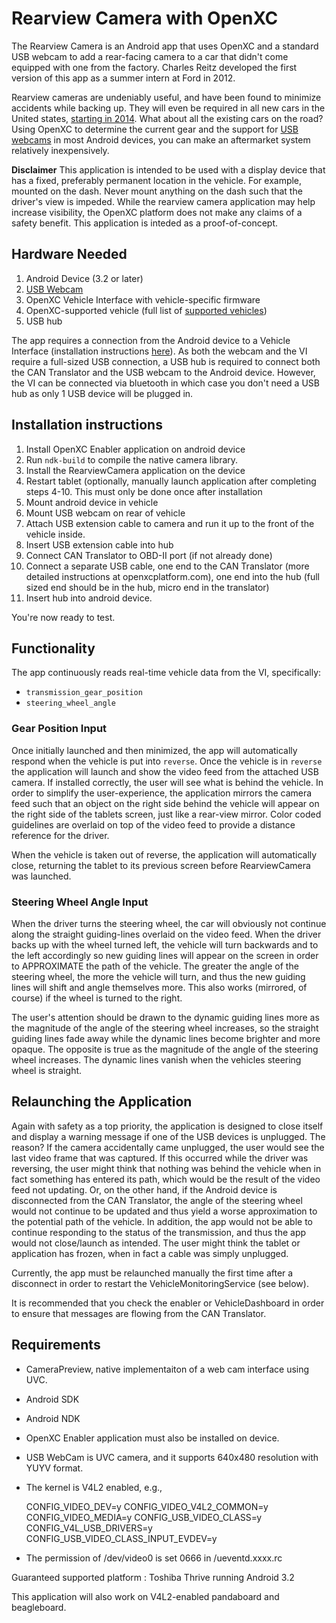 Rearview Camera with OpenXC
=================================

The Rearview Camera is an Android app that uses OpenXC and a standard USB
webcam to add a rear-facing camera to a car that didn't come equipped with one
from the factory. Charles Reitz developed the first version of this app as a
summer intern at Ford in 2012.

Rearview cameras are undeniably useful, and have been found to minimize
accidents while backing up. They will even be required in all new cars in the
United states, [starting in
2014](http://www.nytimes.com/2012/02/28/business/us-rule-set-for-cameras-at-cars-rear.html?_r=0).
What about all the existing cars on the road? Using OpenXC to determine the
current gear and the support for [USB webcams][USB webcam] in most Android
devices, you can make an aftermarket system relatively inexpensively.

**Disclaimer** This application is intended to be used with a display device
that has a fixed, preferably permanent location in the vehicle. For example,
mounted on the dash. Never mount anything on the dash such that the driver's
view is impeded. While the rearview camera application may help increase
visibility, the OpenXC platform does not make any claims of a safety benefit.
This application is inteded as a proof-of-concept.

## Hardware Needed

1. Android Device (3.2 or later)
1. [USB Webcam][]
1. OpenXC Vehicle Interface with vehicle-specific firmware
1. OpenXC-supported vehicle (full list of [supported
   vehicles](/vehicle-interface/index.html))
1. USB hub

The app requires a connection from the Android device to a Vehicle Interface
(installation instructions [here](/vehicle-interface/index.html)). As both the
webcam and the VI require a full-sized USB connection, a USB hub is required to
connect both the CAN Translator and the USB webcam to the Android device.
However, the VI can be connected via bluetooth in which case you don't need a
USB hub as only 1 USB device will be plugged in.

## Installation instructions

1. Install OpenXC Enabler application on android device
1. Run `ndk-build` to compile the native camera library.
1. Install the RearviewCamera application on the device
1. Restart tablet (optionally, manually launch application after completing
   steps 4-10. This must only be done once after installation
1. Mount android device in vehicle
1. Mount USB webcam on rear of vehicle
1. Attach USB extension cable to camera and run it up to the front of the
   vehicle inside.
1. Insert USB extension cable into hub
1. Connect CAN Translator to OBD-II port (if not already done)
1. Connect a separate USB cable, one end to the CAN Translator (more detailed
   instructions at openxcplatform.com), one end into the hub (full sized
   end should be in the hub, micro end in the translator)
1. Insert hub into android device.

You're now ready to test.

## Functionality

The app continuously reads real-time vehicle data from the VI, specifically:

* `transmission_gear_position`
* `steering_wheel_angle`

### Gear Position Input

Once initially launched and then minimized, the app will automatically respond
when the vehicle is put into `reverse`. Once the vehicle is in `reverse` the
application will launch and show the video feed from the attached USB camera. If
installed correctly, the user will see what is behind the vehicle. In order to
simplify the user-experience, the application mirrors the camera feed such that
an object on the right side behind the vehicle will appear on the right side of
the tablets screen, just like a rear-view mirror. Color coded guidelines are
overlaid on top of the video feed to provide a distance reference for the
driver.

When the vehicle is taken out of reverse, the application will automatically
close, returning the tablet to its previous screen before RearviewCamera was
launched.

### Steering Wheel Angle Input

When the driver turns the steering wheel, the car will obviously not continue
along the straight guiding-lines overlaid on the video feed. When the driver
backs up with the wheel turned left, the vehicle will turn backwards and to the
left accordingly so new guiding lines will appear on the screen in order to
APPROXIMATE the path of the vehicle. The greater the angle of the steering
wheel, the more the vehicle will turn, and thus the new guiding lines will shift
and angle themselves more. This also works (mirrored, of course) if the wheel is
turned to the right.

The user's attention should be drawn to the dynamic guiding lines more as the
magnitude of the angle of the steering wheel increases, so the straight guiding
lines fade away while the dynamic lines become brighter and more opaque. The
opposite is true as the magnitude of the angle of the steering wheel increases.
The dynamic lines vanish when the vehicles steering wheel is straight.

## Relaunching the Application

Again with safety as a top priority, the application is designed to close
itself and display a warning message if one of the USB devices is unplugged.
The reason? If the camera accidentally came unplugged, the user would see the
last video frame that was captured. If this occurred while the driver was
reversing, the user might think that nothing was behind the vehicle when in
fact something has entered its path, which would be the result of the video
feed not updating. Or, on the other hand, if the Android device is
disconnected from the CAN Translator, the angle of the steering wheel would
not continue to be updated and thus yield a worse approximation to the
potential path of the vehicle. In addition, the app would not be able to
continue responding to the status of the transmission, and thus the app would
not close/launch as intended. The user might think the tablet or application
has frozen, when in fact a cable was simply unplugged.

Currently, the app must be relaunched manually the first time after a
disconnect in order to restart the VehicleMonitoringService (see below).

It is recommended that you check the enabler or VehicleDashboard in order
to ensure that messages are flowing from the CAN Translator.

## Requirements

* CameraPreview, native implementaiton of a web cam interface using UVC.
* Android SDK
* Android NDK
* OpenXC Enabler application must also be installed on device.
* USB WebCam is UVC camera, and it supports 640x480 resolution with YUYV
format.

* The kernel is V4L2 enabled, e.g.,

    CONFIG_VIDEO_DEV=y
    CONFIG_VIDEO_V4L2_COMMON=y
    CONFIG_VIDEO_MEDIA=y
    CONFIG_USB_VIDEO_CLASS=y
    CONFIG_V4L_USB_DRIVERS=y
    CONFIG_USB_VIDEO_CLASS_INPUT_EVDEV=y

* The permission of /dev/video0 is set 0666 in /ueventd.xxxx.rc

Guaranteed supported platform : Toshiba Thrive running Android 3.2

This application will also work on V4L2-enabled pandaboard and beagleboard.

[USB webcam]: http://www.logitech.com/en-us/product/webcam-C110?crid=34
